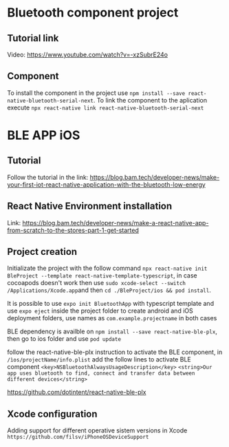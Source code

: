 # Bluetooth component project

## Tutorial link

Video: https://www.youtube.com/watch?v=-xzSubrE24o

## Component

To install the component in the project use `npm install --save react-native-bluetooth-serial-next`. To link the component to the aplication execute `npx react-native link react-native-bluetooth-serial-next`

# BLE APP iOS

## Tutorial

Follow the tutorial in the link: https://blog.bam.tech/developer-news/make-your-first-iot-react-native-application-with-the-bluetooth-low-energy

## React Native Environment installation

Link: https://blog.bam.tech/developer-news/make-a-react-native-app-from-scratch-to-the-stores-part-1-get-started

## Project creation

Initializate the project with the follow command `npx react-native init BleProject --template react-native-template-typescript`, in case cocoapods doesn't work then use `sudo xcode-select --switch /Applications/Xcode.app`and then `cd ./BleProject/ios && pod install`.

It is possible to use `expo init BluetoothApp` with typescript template and use `expo eject` inside the project folder to create android and iOS deployment folders, use names as `com.example.projectname` in both cases

BLE dependency is availble on `npm install --save react-native-ble-plx`, then go to ios folder and use `pod update`

follow the react-native-ble-plx instruction to activate the BLE component, in `/ìos/projectName/info.plist` add the follow lines to activate BLE component
`<key>NSBluetoothAlwaysUsageDescription</key>`
`<string>Our app uses bluetooth to find, connect and transfer data between different devices</string>`

https://github.com/dotintent/react-native-ble-plx


## Xcode configuration

Adding support for different operative sistem versions in Xcode `https://github.com/filsv/iPhoneOSDeviceSupport`

